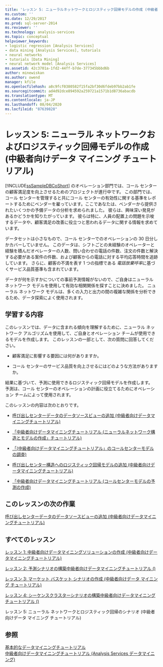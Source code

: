 ```yaml
---
title: 'レッスン 5: ニューラルネットワークとロジスティック回帰モデルの作成 (中級者向けデータマイニングチュートリアル) |Microsoft Docs'
ms.custom: ''
ms.date: 12/29/2017
ms.prod: sql-server-2014
ms.reviewer: ''
ms.technology: analysis-services
ms.topic: conceptual
helpviewer_keywords:
- logistic regression [Analysis Services]
- data mining [Analysis Services], tutorials
- neural networks
- tutorials [Data Mining]
- neural network model [Analysis Services]
ms.assetid: 42c3701a-1fd2-44ff-b7de-377345bbbd6b
author: minewiskan
ms.author: owend
manager: kfile
ms.openlocfilehash: a8c9fcf0380582f15fa2bf30d6fdeb97bb2ab1fe
ms.sourcegitcommit: ad4d92dce894592a259721a1571b1d8736abacdb
ms.translationtype: MT
ms.contentlocale: ja-JP
ms.lasthandoff: 08/04/2020
ms.locfileid: "87639828"
---
```

# <a name="lesson-5-building-neural-network-and-logistic-regression-models-intermediate-data-mining-tutorial"></a>レッスン 5: ニューラル ネットワークおよびロジスティック回帰モデルの作成 (中級者向けデータ マイニング チュートリアル)
  
  
 [!INCLUDE[ssSampleDBCoShort](../includes/sssampledbcoshort-md.md)] のオペレーション部門では、コール センターの顧客満足度を向上させるためのプロジェクトが進行中です。 この部門では、コール センターを管理すると共にコール センターの有効性に関する基準をレポートするためにベンダーを雇っています。ここであなたは、ベンダーから提供されたいくつかの予備データの分析を求められました。 彼らは、興味深い発見があるかどうかを知りたがっています。 彼らは特に、人員の配置上の問題を示唆するデータや、顧客満足の改善に役立つと思われるデータに関する情報を求めています。  
  
 データセットは小さなもので、コール センターでのオペレーションの 30 日分しかカバーしていません。 このデータは、シフトごとの未経験のオペレーターと経験を積んだオペレーターの人数、問い合わせの電話の件数、注文の件数と解決する必要がある案件の件数、および顧客からの電話に対する平均応答時間を追跡しています。 さらに、顧客の不満を表す 1 つの指標である *電話放棄呼率*に基づくサービス品質基準も含まれています。  
  
 データが何を示すかについての事前予測情報がないので、ご自身はニューラル ネットワーク モデルを使用して有効な相関関係を探すことに決めました。 ニューラル ネットワーク モデルは、多くの入力と出力の間の複雑な関係を分析できるため、データ探索によく使用されます。  
  
## <a name="what-you-will-learn"></a>学習する内容  
 このレッスンでは、データに含まれる傾向を理解するために、ニューラル ネットワーク アルゴリズムを使用して、ご自身とオペレーション チームが使用できるモデルを作成します。 このレッスンの一部として、次の質問に回答してください。  
  
-   顧客満足に影響する要因には何がありますか。  
  
-   コール センターのサービス品質を向上させるにはどのような方法がありますか。  
  
 結果に基づいて、予測に使用できるロジスティック回帰モデルを作成します。 予測は、コール センターのオペレーションの計画に役立てるためにオペレーション チームによって使用されます。  
  
 このレッスンの内容は次のとおりです。  
  
-   [呼び出しセンターデータのデータソースビューの追加 &#40;中級者向けデータマイニングチュートリアル&#41;](../../2014/tutorials/add-data-source-view-call-center-data-intermediate-data-mining.md)  
  
-   [「中級者向けデータマイニングチュートリアル &#40;ニューラルネットワーク構造とモデルの作成」チュートリアル&#41;](../../2014/tutorials/creating-a-neural-network-structure-and-model-intermediate-data-mining-tutorial.md)  
  
-   [「&#40;中級者向けデータマイニングチュートリアル」のコールセンターモデルの調査&#41;](../../2014/tutorials/exploring-the-call-center-model-intermediate-data-mining-tutorial.md)  
  
-   [呼び出しセンター構造へのロジスティック回帰モデルの追加 &#40;中級者向けデータマイニングチュートリアル&#41;](../../2014/tutorials/add-logistic-regression-model-to-call-center-intermediate-data-mining.md)  
  
-   [「中級者向けデータマイニングチュートリアル &#40;コールセンターモデルの予測の作成&#41;](../../2014/tutorials/create-predictions-call-center-models-intermediate-data-mining-tutorial.md)  
  
## <a name="next-task-in-lesson"></a>このレッスンの次の作業  
 [呼び出しセンターデータのデータソースビューの追加 &#40;中級者向けデータマイニングチュートリアル&#41;](../../2014/tutorials/add-data-source-view-call-center-data-intermediate-data-mining.md)  
  
## <a name="all-lessons"></a>すべてのレッスン  
 [レッスン 1: 中級者向けデータマイニングソリューションの作成 &#40;中級者向けデータマイニングチュートリアル&#41;](../../2014/tutorials/lesson-1-create-solution-intermediate-data-mining-tutorial.md)  
  
 [レッスン 2: 予測シナリオの構築中級者向けデータマイニングチュートリアル &#40;&#41;](../../2014/tutorials/lesson-2-building-a-forecasting-scenario-intermediate-data-mining-tutorial.md)  
  
 [レッスン 3: マーケット バスケット シナリオの作成 (中級者向けデータ マイニング チュートリアル)](../../2014/tutorials/lesson-3-building-a-market-basket-scenario-intermediate-data-mining-tutorial.md)  
  
 [レッスン 4: シーケンスクラスターシナリオの構築中級者向けデータマイニングチュートリアル &#40;&#41;](../../2014/tutorials/lesson-4-build-sequence-clustering-scenario-intermediate-data-mining.md)  
  
 レッスン 5: ニューラル ネットワークとロジスティック回帰のシナリオ (中級者向けデータ マイニング チュートリアル)  
  
## <a name="see-also"></a>参照  
 [基本的なデータマイニングチュートリアル](../../2014/tutorials/basic-data-mining-tutorial.md)   
 [中級者向けデータマイニングチュートリアル &#40;Analysis Services データマイニング&#41;](../../2014/tutorials/intermediate-data-mining-tutorial-analysis-services-data-mining.md)  
  
  
